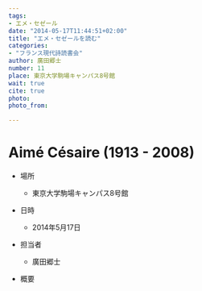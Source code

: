 ```yaml
---
tags: 
- エメ・セゼール
date: "2014-05-17T11:44:51+02:00"
title: "エメ・セゼールを読む"
categories:
- "フランス現代詩読書会"
author: 廣田郷士
number: 11
place: 東京大学駒場キャンパス8号館
wait: true
cite: true
photo:
photo_from:

---
```


# Aimé Césaire (1913 - 2008)


<!--more-->

* 場所

	- 東京大学駒場キャンパス8号館

* 日時

	- 2014年5月17日

* 担当者

	- 廣田郷士

* 概要


